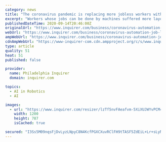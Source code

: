 ```yaml
---
category: news
title: "The coronavirus pandemic is replacing more jobless workers with robots, new study finds"
excerpt: "Workers whose jobs can be done by machines suffered more layoffs than those with jobs that aren’t as easily automated, the Federal Reserve Bank of Philadelphia said in a new report."
publishedDateTime: 2020-09-14T20:46:00Z
originalUrl: "https://www.inquirer.com/business/coronavirus-automation-job-loss-federal-reserve-bank-philadelphia-20200914.html"
webUrl: "https://www.inquirer.com/business/coronavirus-automation-job-loss-federal-reserve-bank-philadelphia-20200914.html"
ampWebUrl: "https://www.inquirer.com/business/coronavirus-automation-job-loss-federal-reserve-bank-philadelphia-20200914.html?outputType=amp"
cdnAmpWebUrl: "https://www-inquirer-com.cdn.ampproject.org/c/s/www.inquirer.com/business/coronavirus-automation-job-loss-federal-reserve-bank-philadelphia-20200914.html?outputType=amp"
type: article
quality: 51
heat: 51
published: false

provider:
  name: Philadelphia Inquirer
  domain: inquirer.com

topics:
  - AI in Robotics
  - AI

images:
  - url: "https://www.inquirer.com/resizer/lzTf5nvFAeafvm-5XiXUJWYvPCM=/1200x0/center/middle/www.inquirer.com/resizer/MU_D3pLCckKqtNaZYI2wOW66P0w=/1200x0/center/middle/cloudfront-us-east-1.images.arcpublishing.com/pmn/JQRSIO6R3BB4FEGSBCLHY33RHM.jpg"
    width: 1200
    height: 787
    isCached: true

secured: "I3Ss5M09nqsFjDvLyzLNpyC8N4KcfPGXCXuvRClFH9tTASF5ZdEiL+Lr+sLyN4Idt2LJFKgFMRzsF0K+Y69CyDqINXdpAHQpmA0Q9/Ho0ARlRoelsQRSbSIXc6bX/ycUVPfn4hs4Hw/WbhOaWbGHtT/BOFSc97frJjYCE+9dN3dA7FO0+lDd6XC3F9EpDLGb5nrdadwRtyR3xrDqLOTgRctW7YWhLTvu0goBiQdzrmskfH0aQn4rM2lk9KAa3I3vS2C9NxFczk57QK6RH2SvUh4B+NpDf3eNKKDeVT5FIFyNX0dkpfV8SltNwnccL4pp7wZ3F+Jjn6NnN3LU6geO45ecjoUH5FJNgL1r6XKlT3g=;ZS/Gk7IqYLShl+YT291kqQ=="
---
```


